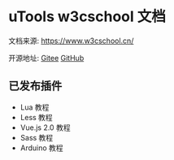 # uTools w3cschool 文档

文档来源: https://www.w3cschool.cn/

开源地址: [Gitee](https://gitee.com/itldg/utools-lua-doc)  [GitHub](https://github.com/itldg/utools-lua-doc)

## 已发布插件

- Lua 教程
- Less 教程
- Vue.js 2.0 教程
- Sass 教程
- Arduino 教程